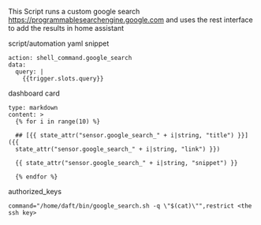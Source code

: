 This Script runs a custom google search https://programmablesearchengine.google.com
and uses the rest interface to add the results in home assistant


script/automation yaml snippet
```
action: shell_command.google_search
data:
  query: |
    {{trigger.slots.query}}
```


dashboard card
```
type: markdown
content: >
  {% for i in range(10) %}

  ## [{{ state_attr("sensor.google_search_" + i|string, "title") }}]({{
  state_attr("sensor.google_search_" + i|string, "link") }})

  {{ state_attr("sensor.google_search_" + i|string, "snippet") }}

  {% endfor %}
```


authorized_keys
```
command="/home/daft/bin/google_search.sh -q \"$(cat)\"",restrict <the ssh key>
```





